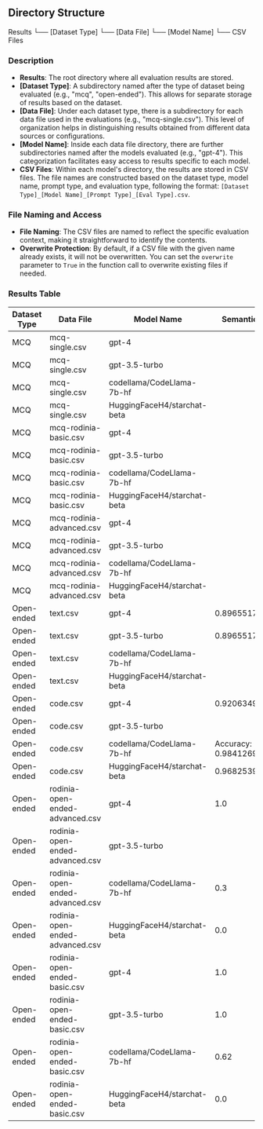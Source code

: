 ## Directory Structure

Results
└── [Dataset Type]
    └── [Data File]
        └── [Model Name]
            └── CSV Files
### Description
- **Results**: The root directory where all evaluation results are stored.
- **[Dataset Type]**: A subdirectory named after the type of dataset being evaluated (e.g., "mcq", "open-ended"). This allows for separate storage of results based on the dataset.
- **[Data File]**: Under each dataset type, there is a subdirectory for each data file used in the evaluations (e.g., "mcq-single.csv"). This level of organization helps in distinguishing results obtained from different data sources or configurations.
- **[Model Name]**: Inside each data file directory, there are further subdirectories named after the models evaluated (e.g., "gpt-4"). This categorization facilitates easy access to results specific to each model.
- **CSV Files**: Within each model's directory, the results are stored in CSV files. The file names are constructed based on the dataset type, model name, prompt type, and evaluation type, following the format: `[Dataset Type]_[Model Name]_[Prompt Type]_[Eval Type].csv`.

### File Naming and Access
- **File Naming**: The CSV files are named to reflect the specific evaluation context, making it straightforward to identify the contents.
- **Overwrite Protection**: By default, if a CSV file with the given name already exists, it will not be overwritten. You can set the `overwrite` parameter to `True` in the function call to overwrite existing files if needed.


### Results Table

| Dataset Type | Data File | Model Name | Semantic Similarity | Exact Match | BLEU Score |
|--------------|-----------|------------|---------------------|-------------|------------|
| MCQ | mcq-single.csv | gpt-4 | | | |
| MCQ | mcq-single.csv | gpt-3.5-turbo | | 0.6705882352941176| |
| MCQ | mcq-single.csv | codellama/CodeLlama-7b-hf | | | |
| MCQ | mcq-single.csv | HuggingFaceH4/starchat-beta | | | |
| MCQ | mcq-rodinia-basic.csv | gpt-4 | | | |
| MCQ | mcq-rodinia-basic.csv | gpt-3.5-turbo | | 0.95 | |
| MCQ | mcq-rodinia-basic.csv | codellama/CodeLlama-7b-hf | | | |
| MCQ | mcq-rodinia-basic.csv | HuggingFaceH4/starchat-beta | | | |
| MCQ | mcq-rodinia-advanced.csv | gpt-4 | |0.95 | |
| MCQ | mcq-rodinia-advanced.csv | gpt-3.5-turbo | | 0.85| |
| MCQ | mcq-rodinia-advanced.csv | codellama/CodeLlama-7b-hf | | | |
| MCQ | mcq-rodinia-advanced.csv | HuggingFaceH4/starchat-beta | | | |
| Open-ended | text.csv | gpt-4 |0.896551724137931 | | |
| Open-ended | text.csv | gpt-3.5-turbo | 0.896551724137931 | | |
| Open-ended | text.csv | codellama/CodeLlama-7b-hf | | | |
| Open-ended | text.csv | HuggingFaceH4/starchat-beta | | | |
| Open-ended | code.csv | gpt-4 | 0.9206349206349206 | | |
| Open-ended | code.csv | gpt-3.5-turbo | | | |
| Open-ended | code.csv | codellama/CodeLlama-7b-hf | Accuracy: 0.9841269841269841| | |
| Open-ended | code.csv | HuggingFaceH4/starchat-beta | 0.9682539682539683 | | | 
| Open-ended | rodinia-open-ended-advanced.csv | gpt-4 | 1.0 | | |
| Open-ended | rodinia-open-ended-advanced.csv | gpt-3.5-turbo | | | |
| Open-ended | rodinia-open-ended-advanced.csv | codellama/CodeLlama-7b-hf | 0.3| | |
| Open-ended | rodinia-open-ended-advanced.csv | HuggingFaceH4/starchat-beta | 0.0 | | |
| Open-ended | rodinia-open-ended-basic.csv | gpt-4 | 1.0| | |
| Open-ended | rodinia-open-ended-basic.csv | gpt-3.5-turbo | 1.0 | | |
| Open-ended | rodinia-open-ended-basic.csv | codellama/CodeLlama-7b-hf | 0.62| | |
| Open-ended | rodinia-open-ended-basic.csv | HuggingFaceH4/starchat-beta | 0.0 | | |




